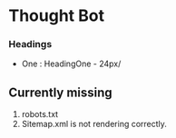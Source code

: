 # Thought Bot

### Headings
- One : HeadingOne - 24px/


## Currently missing
1. robots.txt
2. Sitemap.xml is not rendering correctly.
